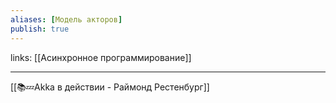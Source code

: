 ```yaml
---
aliases: [Модель акторов]
publish: true
---
```

links: [[Асинхронное программирование]]

---

[[📚💤Akka в  действии - Раймонд Рестенбург]]